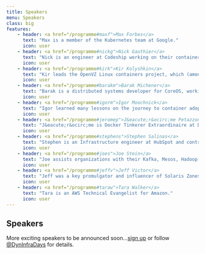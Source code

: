 ```yaml
---
title: Speakers
menu: Speakers
class: big
features:
    - header: <a href="/programme#maxf">Max Forbes</a>
      text: "Max is a member of the Kubernetes team at Google."
      icon: user
    - header: <a href="/programme#nickg">Nick Gauthier</a>
      text: "Nick is an engineer at Codeship working on their container-based Continuous Integration and Delivery platform."
      icon: user
    - header: <a href="/programme#kirk">Kir Kolyshkin</a>
      text: "Kir leads the OpenVZ Linux containers project, which (amongst other things) is the biggest contributor to LXC."
      icon: user
    - header: <a href="/programme#barakm">Barak Michener</a>
      text: "Barak is a distributed systems developer for CoreOS, working in Go on etcd."
      icon: user
    - header: <a href="/programme#igorm">Igor Moochnick</a>
      text: "Igor learned many lessons on the journey to container adoption in the enterprise."
      icon: user
    - header: <a href="/programme#jeromep">J&eacute;r&ocirc;me Petazzoni</a>
      text: "J&eacute;r&ocirc;me is Docker Tinkerer Extraordinaire at Docker."
      icon: user
    - header: <a href="/programme#stephens">Stephen Salinas</a>
      text: "Stephen is an Infrastructure engineer at HubSpot and contributor to Singularity, a scheduler for Mesos."
      icon: user
    - header: <a href="/programme#joes">Joe Stein</a>
      text: "Joe assists organizations with their Kafka, Mesos, Hadoop, Cassandra, Accumulo, Storm, Spark, etc. Big Data systems."
      icon: user
    - header: <a href="/programme#jeffv">Jeff Victor</a>
      text: "Jeff was a key promulgator and influencer of Solaris Zones and has more than a decade of experience with OS virtualization and containers."
      icon: user
    - header: <a href="/programme#taraw">Tara Walker</a>
      text: "Tara is an AWS Technical Evangelist for Amazon."
      icon: user
---
```


## Speakers

More exciting speakers to be announced soon...[sign up](/#connect) or follow [@DynInfraDays](https://twitter.com/DynInfraDays) for details.
